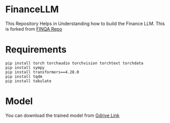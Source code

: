 # FinanceLLM
This Repository Helps in Understanding how to build the Finance LLM.
This is forked from [FINQA Repo](https://github.com/czyssrs/FinQA)
# Requirements
```
pip install torch torchaudio torchvision torchtext torchdata
pip install sympy
pip install transformers==4.28.0
pip install tqdm
pip install tabulate
```
# Model
You can download the trained model from [Gdrive Link](https://drive.google.com/file/d/18ZyZ86xQaAToNQpJKaOJ6PH06PMCW6SK/view?usp=sharing)